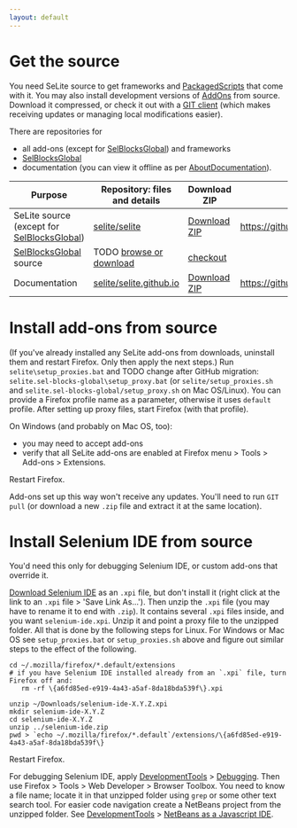 ```yaml
---
layout: default
---
```


# Get the source #
You need SeLite source to get frameworks and [PackagedScripts](PackagedScripts) that come with it. You may also install development versions of [AddOns](AddOns) from source. Download it compressed, or check it out with a [GIT client](http://git-scm.com/downloads) (which makes receiving updates or managing local modifications easier).

There are repositories for

* all add-ons (except for [SelBlocksGlobal](SelBlocksGlobal)) and frameworks
* [SelBlocksGlobal](SelBlocksGlobal)
* documentation (you can view it offline as per [AboutDocumentation](AboutDocumentation)).

| **Purpose**                        | **Repository: files and details** | **Download ZIP** | **Clone from GIT** |
|--------------------------------------|---------------------------------------|-----------------------|------|
| SeLite source (except for [SelBlocksGlobal](SelBlocksGlobal)) | [selite/selite](https://github.com/selite/selite) | [Download ZIP](https://github.com/selite/selite/archive/master.zip) | https://github.com/selite/selite.git |
| [SelBlocksGlobal](SelBlocksGlobal) source                | TODO [browse or download](https://code.google.com/p/selite/source/browse?repo=sel-blocks-global) | [checkout](https://code.google.com/p/selite/source/checkout?repo=sel-blocks-global) |
| Documentation                | [selite/selite.github.io](https://github.com/selite/selite.github.io) | [Download ZIP](https://github.com/selite/selite.github.io/archive/master.zip) | https://github.com/selite/selite.github.io.git |

# Install add-ons from source #
(If you've already installed any SeLite add-ons from downloads, uninstall them and restart Firefox. Only then apply the next steps.) Run `selite\setup_proxies.bat` and TODO change after GitHub migration: `selite.sel-blocks-global\setup_proxy.bat` (or `selite/setup_proxies.sh` and `selite.sel-blocks-global/setup_proxy.sh` on Mac OS/Linux). You can provide a Firefox profile name as a parameter, otherwise it uses `default` profile. After setting up proxy files, start Firefox (with that profile).

On Windows (and probably on Mac OS, too):

  * you may need to accept add-ons
  * verify that all SeLite add-ons are enabled at Firefox menu > Tools > Add-ons > Extensions.

Restart Firefox.

Add-ons set up this way won't receive any updates. You'll need to run `GIT pull` (or download a new `.zip` file and extract it at the same location).

# Install Selenium IDE from source #
You'd need this only for debugging Selenium IDE, or custom add-ons that override it.

[Download Selenium IDE](http://docs.seleniumhq.org/download/) as an `.xpi` file, but don't install it (right click at the link to an `.xpi` file >  'Save Link As...'). Then unzip the `.xpi` file (you may have to rename it to end with `.zip`). It contains several `.xpi` files inside, and you want `selenium-ide.xpi`. Unzip it and point a proxy file to the unzipped folder. All that is done by the following steps for Linux. For Windows or Mac OS see `setup_proxies.bat` or `setup_proxies.sh` above and figure out similar steps to the effect of the following.

```
cd ~/.mozilla/firefox/*.default/extensions
# if you have Selenium IDE installed already from an `.xpi` file, turn Firefox off and:
   rm -rf \{a6fd85ed-e919-4a43-a5af-8da18bda539f\}.xpi

unzip ~/Downloads/selenium-ide-X.Y.Z.xpi
mkdir selenium-ide-X.Y.Z
cd selenium-ide-X.Y.Z
unzip ../selenium-ide.zip
pwd > `echo ~/.mozilla/firefox/*.default`/extensions/\{a6fd85ed-e919-4a43-a5af-8da18bda539f\}
```

Restart Firefox.

For debugging Selenium IDE, apply [DevelopmentTools](DevelopmentTools) > [Debugging](DevelopmentTools#debugging). Then use Firefox > Tools > Web Developer > Browser Toolbox. You need to know a file name; locate it in that unzipped folder using `grep` or some other text search tool. For easier code navigation create a NetBeans project from the unzipped folder. See [DevelopmentTools](DevelopmentTools) > [NetBeans as a Javascript IDE](DevelopmentTools#netbeans-as-a-javascript-ide).